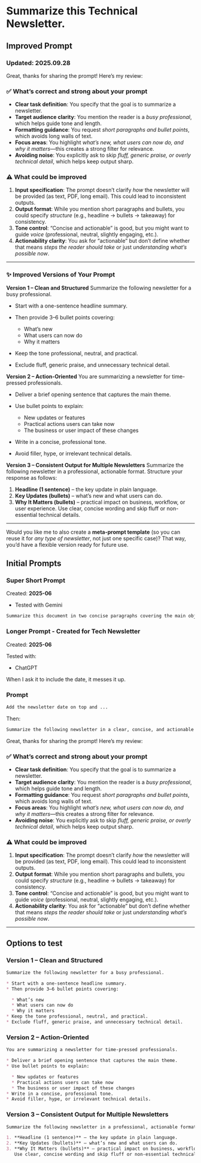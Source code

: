 # Summarize this Technical Newsletter.

## Improved Prompt

### Updated: 2025.09.28

Great, thanks for sharing the prompt! Here’s my review:

### ✅ What’s correct and strong about your prompt

* **Clear task definition**: You specify that the goal is to summarize a newsletter.
* **Target audience clarity**: You mention the reader is a *busy professional*, which helps guide tone and length.
* **Formatting guidance**: You request *short paragraphs and bullet points*, which avoids long walls of text.
* **Focus areas**: You highlight *what’s new, what users can now do, and why it matters*—this creates a strong filter for relevance.
* **Avoiding noise**: You explicitly ask to skip *fluff, generic praise, or overly technical detail*, which helps keep output sharp.

### ⚠️ What could be improved

1. **Input specification**: The prompt doesn’t clarify *how* the newsletter will be provided (as text, PDF, long email). This could lead to inconsistent outputs.
2. **Output format**: While you mention short paragraphs and bullets, you could specify *structure* (e.g., headline → bullets → takeaway) for consistency.
3. **Tone control**: “Concise and actionable” is good, but you might want to guide *voice* (professional, neutral, slightly engaging, etc.).
4. **Actionability clarity**: You ask for “actionable” but don’t define whether that means *steps the reader should take* or just *understanding what’s possible now*.

---

### ✨ Improved Versions of Your Prompt

**Version 1 – Clean and Structured**
Summarize the following newsletter for a busy professional.

* Start with a one-sentence headline summary.
* Then provide 3–6 bullet points covering:

  * What’s new
  * What users can now do
  * Why it matters
* Keep the tone professional, neutral, and practical.
* Exclude fluff, generic praise, and unnecessary technical detail.

**Version 2 – Action-Oriented**
You are summarizing a newsletter for time-pressed professionals.

* Deliver a brief opening sentence that captures the main theme.
* Use bullet points to explain:

  * New updates or features
  * Practical actions users can take now
  * The business or user impact of these changes
* Write in a concise, professional tone.
* Avoid filler, hype, or irrelevant technical details.

**Version 3 – Consistent Output for Multiple Newsletters**
Summarize the following newsletter in a professional, actionable format. Structure your response as follows:

1. **Headline (1 sentence)** – the key update in plain language.
2. **Key Updates (bullets)** – what’s new and what users can do.
3. **Why It Matters (bullets)** – practical impact on business, workflow, or user experience.
   Use clear, concise wording and skip fluff or non-essential technical details.

---

Would you like me to also create a **meta-prompt template** (so you can reuse it for *any type of newsletter*, not just one specific case)? That way, you’d have a flexible version ready for future use.



## Initial Prompts

###  Super Short Prompt

Created: **2025-06**

- Tested with Gemini

```md
Summarize this document in two concise paragraphs covering the main objectives, methods, and conclusions. Then, list actions, recommendations, or critical concerns that users should implement when working.
```


### Longer Prompt - Created for Tech Newsletter

Created: **2025-06**

Tested with: 
- ChatGPT

When I ask it to include the date, it messes it up.  

### Prompt

```md
Add the newsletter date on top and ...
```
Then:

```md 
Summarize the following newsletter in a clear, concise, and actionable format. Focus on what’s new, what users can now do, and why it matters. Use short paragraphs and bullet points for easy readability. Skip fluff, generic praise, or overly technical detail unless essential to understanding the core message. Assume the reader is a busy professional who needs a quick, practical overview of the most important updates.
```


Great, thanks for sharing the prompt! Here’s my review:

### ✅ What’s correct and strong about your prompt

* **Clear task definition**: You specify that the goal is to summarize a newsletter.
* **Target audience clarity**: You mention the reader is a *busy professional*, which helps guide tone and length.
* **Formatting guidance**: You request *short paragraphs and bullet points*, which avoids long walls of text.
* **Focus areas**: You highlight *what’s new, what users can now do, and why it matters*—this creates a strong filter for relevance.
* **Avoiding noise**: You explicitly ask to skip *fluff, generic praise, or overly technical detail*, which helps keep output sharp.

### ⚠️ What could be improved

1. **Input specification**: The prompt doesn’t clarify *how* the newsletter will be provided (as text, PDF, long email). This could lead to inconsistent outputs.
2. **Output format**: While you mention short paragraphs and bullets, you could specify *structure* (e.g., headline → bullets → takeaway) for consistency.
3. **Tone control**: “Concise and actionable” is good, but you might want to guide *voice* (professional, neutral, slightly engaging, etc.).
4. **Actionability clarity**: You ask for “actionable” but don’t define whether that means *steps the reader should take* or just *understanding what’s possible now*.

---

## Options to test

### Version 1 – Clean and Structured

```md
Summarize the following newsletter for a busy professional.

* Start with a one-sentence headline summary.
* Then provide 3–6 bullet points covering:

  * What’s new
  * What users can now do
  * Why it matters
* Keep the tone professional, neutral, and practical.
* Exclude fluff, generic praise, and unnecessary technical detail.
```

### Version 2 – Action-Oriented

```md
You are summarizing a newsletter for time-pressed professionals.

* Deliver a brief opening sentence that captures the main theme.
* Use bullet points to explain:

  * New updates or features
  * Practical actions users can take now
  * The business or user impact of these changes
* Write in a concise, professional tone.
* Avoid filler, hype, or irrelevant technical details.
```

### Version 3 – Consistent Output for Multiple Newsletters

```md
Summarize the following newsletter in a professional, actionable format. Structure your response as follows:

1. **Headline (1 sentence)** – the key update in plain language.
2. **Key Updates (bullets)** – what’s new and what users can do.
3. **Why It Matters (bullets)** – practical impact on business, workflow, or user experience.
   Use clear, concise wording and skip fluff or non-essential technical details.
```